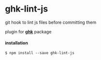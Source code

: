 ghk-lint-js
===================

git hook to lint js files before committing them

plugin for **[ghk](https://www.npmjs.com/package/ghk)** package


#### installation

```
$ npm install --save ghk-lint-js
```

